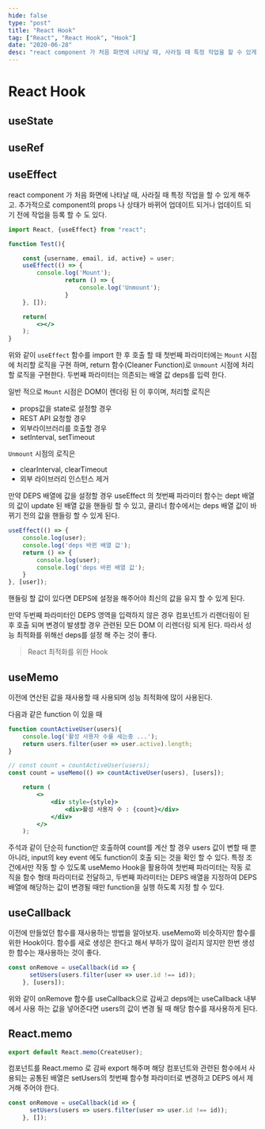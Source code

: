 ```yaml
---
hide: false
type: "post"
title: "React Hook"
tag: ["React", "React Hook", "Hook"]
date: "2020-06-28"
desc: "react component 가 처음 화면에 나타날 때, 사라질 때 특정 작업을 할 수 있게 해주고. 추가적으로 component의 props 나 상태가 바뀌어 업데이트 되거나 업데이트 되기 전에 작업을 등록 할 수 도 있다. 위와 같이 useEffect 함수를 import 한 후 호출 할 때 첫번째 파라미터에는 Mount 시점에 처리할 로직을 구현 하며, return 함수(Cleaner Function)로 "
---
```


# React Hook

## useState

## useRef

## useEffect

react component 가 처음 화면에 나타날 때, 사라질 때 특정 작업을 할 수 있게 해주고. 추가적으로 component의 props 나 상태가 바뀌어 업데이트 되거나 업데이트 되기 전에 작업을 등록 할 수 도 있다. 

```jsx
import React, {useEffect} from "react";

function Test(){

    const {username, email, id, active} = user;
    useEffect(() => {
        console.log('Mount');
				return () => {
					console.log('Unmount');
				}
    }, []);

    return(
        <></>
    );
}
```

위와 같이 `useEffect` 함수를 import 한 후 호출 할 때 첫번째 파라미터에는 `Mount` 시점에 처리할 로직을 구현 하며, return 함수(Cleaner Function)로 `Unmount` 시점에 처리할 로직을 구현한다. 두번째 파라미터는 의존되는 배열 값 deps를 입력 한다. 

일반 적으로 `Mount` 시점은 DOM이 렌더링 된 이 후이며, 처리할 로직은

- props값을 state로 설정할 경우
- REST API 요청할 경우
- 외부라이브러리를 호출할 경우
- setInterval, setTimeout

`Unmount` 시점의 로직은

- clearInterval, clearTimeout
- 외부 라이브러리 인스턴스 제거

만약 DEPS 배열에 값을 설정할 경우 useEffect 의 첫번째 파라미터 함수는 dept 배열의 값이 update 된 배열 값을 핸들링 할 수 있고, 클리너 함수에서는 deps 배열 값이 바뀌기 전의 값을 핸들링 할 수 있게 된다. 

```jsx
useEffect(() => {
    console.log(user);
    console.log('deps 바뀐 배열 값');
    return () => {
        console.log(user);
        console.log('deps 바뀐 배열 값');
    }
}, [user]);
```

핸들링 할 값이 있다면 DEPS에 설정을 해주어야 최신의 값을 유지 할 수 있게 된다. 

만약 두번째 파라미터인 DEPS 영역을 입력하지 않은 경우 컴포넌트가 리렌더링이 된 후 호출 되며 변경이 발생할 경우 관련된 모든 DOM 이 리렌더링 되게 된다. 따라서 성능 최적화를 위해선 deps를 설정 해 주는 것이 좋다. 

> React 최적화를 위한 Hook

## useMemo

이전에 연산된 값을 재사용할 때 사용되며 성능 최적화에 많이 사용된다. 

다음과 같은 function 이 있을 때

```jsx
function countActiveUser(users){
    console.log('활성 사용자 수를 세는중 ...');
    return users.filter(user => user.active).length;
}

// const count = countActiveUser(users);
const count = useMemo(() => countActiveUser(users), [users]);

    return (
        <>
            <div style={style}>
                <div>활성 사용자 수 : {count}</div>
            </div>
        </>
    );
```

주석과 같이 단순히 function만 호출하여 count를 계산 할 경우 users 값이 변할 때 뿐 아니라, input의 key event 에도 function이 호출 되는 것을 확인 할 수 있다. 특정 조건에서만 작동 할 수 있도록 useMemo Hook을 활용하여 첫번째 파라미터는 작동 로직을 함수 형태 파라미터로 전달하고, 두번째 파라미터는 DEPS 배열을 지정하여 DEPS 배열에 해당하는 값이 변경될 때만 function을 실행 하도록 지정 할 수 있다. 

## useCallback

이전에 만들었던 함수를 재사용하는 방법을 알아보자. useMemo와 비슷하지만 함수를 위한 Hook이다. 함수를 새로 생성은 한다고 해서 부하가 많이 걸리지 않지만 한번 생성한 함수는 재사용하는 것이 좋다. 

```jsx
const onRemove = useCallback(id => {
      setUsers(users.filter(user => user.id !== id));
    }, [users]);
```

위와 같이 onRemove 함수를 useCallback으로 감싸고 deps에는 useCallback 내부에서 사용 하는 값을 넣어준다면 users의 값이 변경 될 때 해당 함수를 재사용하게 된다. 

## React.memo

```jsx
export default React.memo(CreateUser);
```

컴포넌트를 React.memo 로 감싸 export 해주며 해당 컴포넌트와 관련된 함수에서 사용되는 공통된 배열은 setUsers의 첫번째 함수형 파라미터로 변경하고 DEPS 에서 제거해 주어야 한다.

```jsx
const onRemove = useCallback(id => {
      setUsers(users => users.filter(user => user.id !== id));
    }, []);
```

